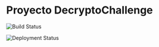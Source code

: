 # Proyecto DecryptoChallenge

![Build Status]([https://github.com/tu_usuario/tu_repositorio/actions/workflows/tu_workflow.yml/badge.svg](https://github.com/DoyelBenitez/DecryptoChallenge/actions/workflows/update-deployment-status.yml/badge.svg))

![Deployment Status](https://img.shields.io/badge/Estado-Produccion-brightgreen)

